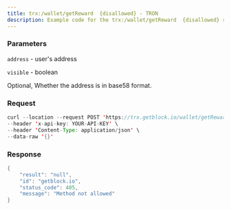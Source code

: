 ```yaml
---
title: trx:/wallet/getReward  {disallowed} - TRON
description: Example code for the trx:/wallet/getReward  {disallowed} rest method. Сomplete guide on how to use trx:/wallet/getReward  {disallowed} rest in GetBlock.io Web3 documentation.
---
```


### Parameters


`address` - user's address

`visible` - boolean

Optional, Whether the address is in base58 format.

### Request

``` java
curl --location --request POST 'https://trx.getblock.io/wallet/getReward' \
--header 'x-api-key: YOUR-API-KEY' \
--header 'Content-Type: application/json' \
--data-raw '{}'
```

###  Response

``` java
{
    "result": "null",
    "id": "getblock.io",
    "status_code": 405,
    "message": "Method not allowed"
}
```

